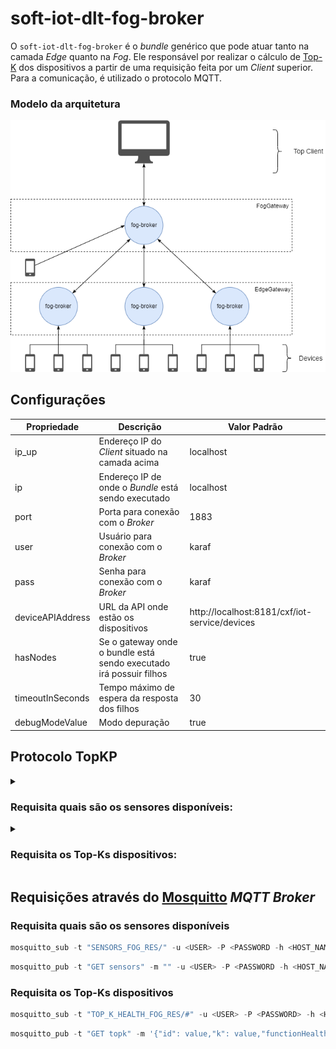 # soft-iot-dlt-fog-broker

O `soft-iot-dlt-fog-broker` é o _bundle_ genérico que pode atuar tanto na camada _Edge_ quanto na _Fog_. Ele responsável por realizar o cálculo de [Top-K](https://www.sciencedirect.com/science/article/abs/pii/S002002551830714X#:~:text=A%20Top-k%20retrieval%20algorithm%20returns%20the%20k%20best%20answers,take%20into%20consideration%20execution%20time.) dos dispositivos a partir de uma requisição feita por um _Client_ superior. <br/>
Para a comunicação, é utilizado o protocolo MQTT.

### Modelo da arquitetura

<p align="center">
  <img src="./assets/architecture-diagram-fog-broker.png" width="580px" />
</p>

## Configurações

| Propriedade      | Descrição                                                          | Valor Padrão                                  |
| ---------------- | ------------------------------------------------------------------ | --------------------------------------------- |
| ip_up            | Endereço IP do _Client_ situado na camada acima                    | localhost                                     |
| ip               | Endereço IP de onde o _Bundle_ está sendo executado                | localhost                                     |
| port             | Porta para conexão com o _Broker_                                  | 1883                                          |
| user             | Usuário para conexão com o _Broker_                                | karaf                                         |
| pass             | Senha para conexão com o _Broker_                                  | karaf                                         |
| deviceAPIAddress | URL da API onde estão os dispositivos                              | http://localhost:8181/cxf/iot-service/devices |
| hasNodes         | Se o gateway onde o bundle está sendo executado irá possuir filhos | true                                          |
| timeoutInSeconds | Tempo máximo de espera da resposta dos filhos                      | 30                                            |
| debugModeValue   | Modo depuração                                                     | true                                          |

## Protocolo TopKP

<details>
<summary><h3>Requisita quais são os sensores disponíveis:</h3></summary>

**Requisição:**

```
GET sensors
```

**Resposta**

```powershell
{
    "sensors": [
        "sensorType1",
        "sensorType2",
        "sensorType3"
    ]
}
```

</details>

<details>
<summary><h3>Requisita os Top-Ks dispositivos:</h3></summary>

**Requisição:**

```powershell
GET topk {
    "id": "requestId",
    "k": value,
    "functionHealth": [
        {
            "sensor": "sensorType1",
            "weight": value
        },
        {
            "sensor": "sensorType2",
            "weight": value
        },
        {
            "sensor": "sensorType3",
            "weight": "value
        },
    ]
}
```

**Resposta**

```powershell
{
    "id": "responseId",
    "timestamp": "currentTime",
    "devices": [
        {
            "deviceId": "deviceId1",
            "score": value
        },
        {
            "deviceId": "deviceId2",
            "score": value
        },
    ]
}
```

</details>

## Requisições através do [Mosquitto](https://mosquitto.org/) _MQTT Broker_

### Requisita quais são os sensores disponíveis

```powershell
mosquitto_sub -t "SENSORS_FOG_RES/" -u <USER> -P <PASSWORD -h <HOST_NAME> -p <PORT>
```

```powershell
mosquitto_pub -t "GET sensors" -m "" -u <USER> -P <PASSWORD -h <HOST_NAME> -p <PORT>
```

### Requisita os Top-Ks dispositivos

```powershell
mosquitto_sub -t "TOP_K_HEALTH_FOG_RES/#" -u <USER> -P <PASSWORD> -h <HOST_NAME> -p <PORT>
```

```powershell
mosquitto_pub -t "GET topk" -m '{"id": value,"k": value,"functionHealth": [{"sensor": "sensorType1","weight": value},{"sensor": "sensorType2","weight": value}]}' -u <USER> -P <PASSWORD> -h <HOST_NAME> -p <PORT>
```
